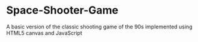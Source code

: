 # Space-Shooter-Game
A basic version of the classic shooting game of the 90s implemented using HTML5 canvas and JavaScript
